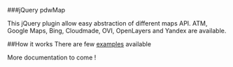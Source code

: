 ###jQuery pdwMap

This jQuery plugin allow easy abstraction of different maps API. ATM, Google Maps, Bing, Cloudmade, OVI, OpenLayers and Yandex are available.

##How it works
There are few [examples](https://github.com/bmichotte/jquery-pdwMap/blob/master/example) available

More documentation to come !